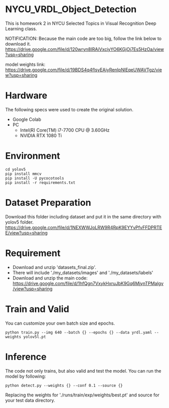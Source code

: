 # NYCU_VRDL_Object_Detection
This is homework 2 in NYCU Selected Topics in Visual Recognition Deep Learning class.

NOTIFICATION:
Because the main code are too big, follow the link below to download it.
https://drive.google.com/file/d/120wryn8IRAiVxciyYO6KGjOj7Es5HzOa/view?usp=sharing

model weights link:
https://drive.google.com/file/d/19BDS4q4flsyEAiyRenIpNlEqeUWAVTgz/view?usp=sharing

# Hardware
The following specs were used to create the original solution.
* Google Colab
* PC
  * Intel(R) Core(TM) i7-7700 CPU @ 3.60GHz
  * NVIDIA RTX 1080 Ti

# Environment
```
cd yolov5
pip install mmcv
pip install -U pycocotools
pip install -r requirements.txt
```

# Dataset Preparation
Download this folder including dataset and put it in the same directory with yolov5 folder.
https://drive.google.com/file/d/1NEXWWJoLRW9R4RpK9EYYvPfvFFDPRTEE/view?usp=sharing

# Requirement
* Download and unzip 'datasets_final.zip'.
* There will include './my_datasets/images' and './my_datasets/labels' 
* Download and unzip the main code: https://drive.google.com/file/d/1hfQgn7VxykHxruJbK9Gq6MjynTPMalgv/view?usp=sharing

# Train and Valid
You can customize your own batch size and epochs.
```
python train.py --img 640 --batch {} --epochs {} --data yrdl.yaml --weights yolov5l.pt
```
# Inference
The code not only trains, but also valid and test the model. You can run the model by following:
```
python detect.py --weights {} --conf 0.1 --source {}
```
Replacing the weights for './runs/train/exp/weights/best.pt' and source for your test data directory.
